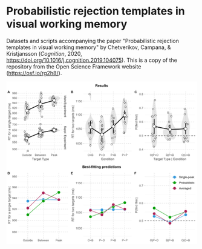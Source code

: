 # Probabilistic rejection templates in visual working memory

Datasets and scripts accompanying the paper "Probabilistic rejection templates in visual working memory" by Chetverikov, Campana, & Kristjansson (_Cognition_, 2020, https://doi.org/10.1016/j.cognition.2019.104075). This is a copy of the repository from the Open Science Framework website (https://osf.io/rg2h8/). 

![Results vs. simulated predictions](/simulations_plots.png)
